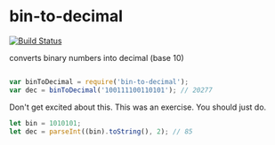 # bin-to-decimal

[![Build Status](https://travis-ci.org/turbobeast/bin-to-decimal.svg)](https://travis-ci.org/turbobeast/bin-to-decimal)

converts binary numbers into decimal (base 10)

```javascript

var binToDecimal = require('bin-to-decimal');
var dec = binToDecimal('100111100110101'); // 20277
```

Don't get excited about this. This was an exercise. You should just do.

```javascript
let bin = 1010101;
let dec = parseInt((bin).toString(), 2); // 85
```
